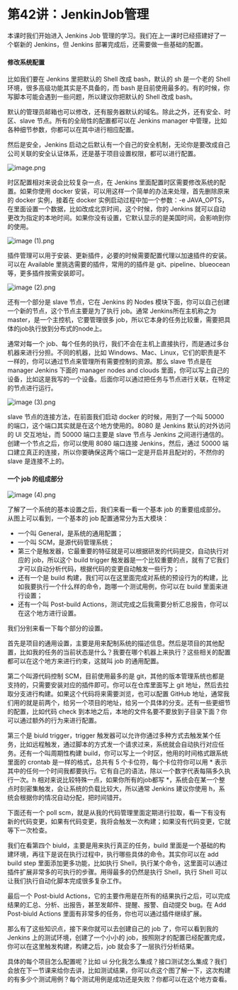 # 第42讲：JenkinJob管理

本课时我们开始进入 Jenkins Job 管理的学习。我们在上一课时已经搭建好了一个崭新的 Jenkins，但 Jenkins 部署完成后，还需要做一些基础的配置。

#### 修改系统配置

比如我们要在 Jenkins 里把默认的 Shell 改成 bash，默认的 sh 是一个老的 Shell 环境，很多高级功能其实是不具备的，而 bash 是目前使用最多的。有的时候，你写脚本可能会遇到一些问题，所以建议你把默认的 Shell 改成 bash。

默认的管理员邮箱也可以修改，还有服务器默认的域名。除此之外，还有安全、时区、slave 节点。所有的全局性的配置都可以在 Jenkins manager 中管理，比如各种细节参数，你都可以在其中进行相应配置。

然后是安全，Jenkins 启动之后默认有一个自己的安全机制，无论你是要改成自己公司关联的安全认证体系，还是基于项目设置权限，都可以进行配置。


<Image alt="image.png" src="https://s0.lgstatic.com/i/image/M00/0E/D8/Ciqc1F7GV2OAC29ZAAGVjgHtjWQ238.png"/> 


时区配置相对来说会比较复杂一点，在 Jenkins 里面配置时区需要修改系统的配置。如果你使用 docker 安装，可以用这样一个简单的办法来处理，首先删除原来的 docker 实例，接着在 docker 实例启动过程中加一个参数：-e JAVA_OPTS，在里面设置一个数据，比如改成北京时间，这个时候，你的 Jenkins 就可以自动更改为指定的本地时间。如果你没有设置，它默认显示的是美国时间，会影响到你的使用。


<Image alt="image (1).png" src="https://s0.lgstatic.com/i/image/M00/0E/E4/CgqCHl7GV2yAJ_KVAAFGA_fzlXE743.png"/> 


插件管理可以用于安装、更新插件，必要的时候需要配置代理以加速插件的安装。可以在 Available 里挑选需要的插件，常用的的插件是 git、pipeline、blueocean等，更多插件按需安装即可。


<Image alt="image (2).png" src="https://s0.lgstatic.com/i/image/M00/0E/D8/Ciqc1F7GV3SADKBKAAG86XgJj0g712.png"/> 


还有一个部分是 slave 节点，它在 Jenkins 的 Nodes 模块下面，你可以自己创建一个新的节点，这个节点主要是为了执行 job。通常 Jenkins所在主机称之为 master，是一个主控机，它要管理很多 job，所以它本身的任务比较重，需要把具体的job执行放到分布式的node上。

通常对每一个 job、每个任务的执行，我们不会在主机上直接执行，而是通过多台机器来进行分担。不同的机器，比如 Windows、Mac、Linux，它们的职责是不一样的，你可以通过节点来管理所有需要控制的资源。那么 slave 节点是在 manager Jenkins 下面的 manager nodes and clouds 里面，你可以写上自己的设备，比如这是我写的一个设备。后面你可以通过把任务与节点进行关联，在特定的节点进行运行。


<Image alt="image (3).png" src="https://s0.lgstatic.com/i/image/M00/0E/E4/CgqCHl7GV3yAB9M7AAJkJgTs8Eg515.png"/> 


slave 节点的连接方法，在前面我们启动 docker 的时候，用到了一个叫 50000 的端口，这个端口其实就是在这个地方使用的。8080 是 Jenkins 默认的对外访问的 UI 交互地址，而 50000 端口主要是 slave 节点与 Jenkins 之间进行通信的。创建一个节点之后，你可以使用 8080 端口连接 Jenkins，然后，通过 50000 端口建立真正的连接，所以你要确保这两个端口一定是开启并且配对的，不然你的 slave 是连接不上的。

#### 一个 job 的组成部分


<Image alt="image (4).png" src="https://s0.lgstatic.com/i/image/M00/0E/E4/CgqCHl7GV4OAJUdSAAFnYw4JkGE523.png"/> 


了解了一个系统的基本设置之后，我们来看一看一个基本 job 的重要组成部分。从图上可以看到，一个基本的 job 配置通常分为五大模块：

* 一个叫 General，是系统的通用配置；
* 一个叫 SCM，是源代码管理系统；
* 第三个是触发器，它最重要的特征就是可以根据研发的代码提交，自动执行对应的 job，所以这个 build trigger 触发器是一个比较重要的点，就有了它我们才可以自动分析代码，根据代码的变更自动触发一些行为；
* 还有一个是 build 构建，我们可以在这里面完成对系统的预设行为的构建，比如我要执行一个什么样的命令，跑哪一个测试用例，你可以在 build 里面来进行设置；
* 还有一个叫 Post-build Actions，测试完成之后我需要分析汇总报告，你可以在这个地方进行设置。

我们分别来看一下每个部分的设置。

首先是项目的通用设置，主要是用来配制系统的描述信息。然后是项目的其他配置，比如我的任务的当前状态是什么？我要在哪个机器上来执行？这些相关的配置都可以在这个地方来进行约束，这就叫 job 的通用配置。

第二个叫源代码控制 SCM，目前使用最多的是 git，其他的版本管理系统也都是支持的，只需要安装对应的插件即可。你可以在仓库里面写上 git 地址，然后去拉取分支进行构建。如果这个代码将来需要浏览，也可以配置 GitHub 地址，通常我们用的就是前两个，给另一个项目的地址，给另一个具体的分支。还有一些更细节的配置，比如代码 check 到本地之后，本地的文件名要不要放到子目录下面？你可以通过额外的行为来进行配置。

第三个是 biuld trigger，trigger 触发器可以允许你通过多种方式去触发某个任务，比如远程触发，通过脚本的方式发一个请求过来，系统就会自动执行对应任务。还有一个叫周期性构建 build，你可以写上一个时区，他用的时间格式跟系统里面的 crontab 是一样的格式，总共有 5 个卡位符，每个卡位符你可以用 \* 表示其中的任何一个时间我都要执行。它有自己的语法，除以一个数字代表每隔多久执行一次。h 相对来说比较特殊一点，如果你所有的job都写 \*，系统会在某一个整点时刻密集触发，会让系统的负载比较大，所以通常 Jenkins 建议你使用 h，系统会根据你的情况自动分配，把时间错开。

下面还有一个 poll scm，就是从我的代码管理里面定期进行拉取，看一下有没有新的代码变更，如果有代码变更，我将会触发一次构建；如果没有代码变更，它就等下一次检查。

我们在看第四个 biuld，主要是用来执行真正的任务，build 里面是一个基础的构建环境，再往下是说在执行过程中，执行哪些具体的命令。其实你可以在 add build step 里面添加更多功能，比如执行 Shell，执行某个命令，这里面可以通过插件扩展非常多的可执行的步骤。用得最多的仍然是执行 Shell，执行 Shell 可以让我们执行自动化脚本完成很多复杂工作。

最后一个 Post-biuld Actions，它的主要作用是在所有的结果执行之后，可以完成结果的汇总、分析、出报告，甚至发邮件、提醒、报警、自动提交 bug。在 Add Post-biuld Actions 里面有非常多的任务，你也可以通过插件继续扩展。

那么有了这些知识点，接下来你就可以去创建自己的 job 了，你可以看到我的 Jenkins 上的测试环境，创建了一个小小的 job，按照刚才的配置已经配置完成，你可以在这里触发构建，构建之后，job 就会多了一层执行分析结果。

具体的每个项目怎么配置呢？比如 ui 分化我怎么集成？接口测试怎么集成？我们会放在下一节课来给你去讲，比如测试结果，你可以点这个图了解一下，这次构建的有多少个测试用例？每个测试用例是成功还是失败？你都可以在这个地方查看。

